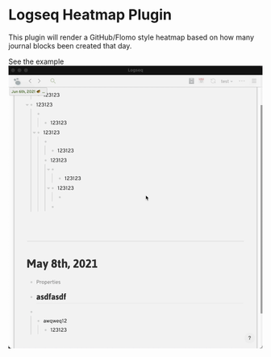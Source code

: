 # Logseq Heatmap Plugin

This plugin will render a GitHub/Flomo style heatmap based on how many journal
blocks been created that day.

See the example
![](./heatmap-demo.gif)
